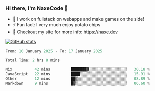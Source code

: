 ### Hi there, I'm NaxeCode 👋
- 🔭 I work on fullstack on webapps and make games on the side!
- ⚡ Fun fact: I very much enjoy potato chips
- 🔋 Checkout my site for more info: https://naxe.dev

[![GitHub stats](https://github-readme-stats.vercel.app/api?username=naxecode&theme=onedark)](https://naxe.dev)

<!--START_SECTION:waka-->

```csharp
From: 10 January 2025 - To: 17 January 2025

Total Time: 2 hrs 8 mins

Nix          42 mins         ███████▓░░░░░░░░░░░░░░░░░   30.18 %
JavaScript   22 mins         ████░░░░░░░░░░░░░░░░░░░░░   15.91 %
Other        12 mins         ██▒░░░░░░░░░░░░░░░░░░░░░░   08.89 %
Markdown     9 mins          █▓░░░░░░░░░░░░░░░░░░░░░░░   06.60 %
```

<!--END_SECTION:waka-->



<!--
**NaxeCode/NaxeCode** is a ✨ _special_ ✨ repository because its `README.md` (this file) appears on your GitHub profile.

Here are some ideas to get you started:

- 🔭 I’m currently working on Web apps for indie games!
- 🌱 I’m currently mastering C#
- 👯 I’m looking to collaborate on ...
- 🤔 I’m looking for help with ...
- 💬 Ask me about ...
- 📫 How to reach me: ...
- 😄 Pronouns: ...
- ⚡ Fun fact: I love chips
-->

